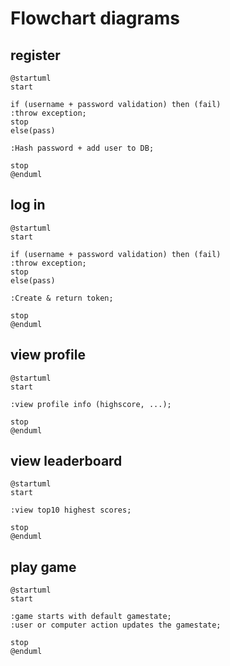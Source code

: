 # Flowchart diagrams

<!-- ================================================================================================= -->

<!-- ## validateToken

```plantuml
@startuml
start

:Parse token claims;
if (Evaluate token expiration) then (expired)
:return false;
stop
else(not expired)
:return true;
stop
@enduml
``` -->

<!-- ================================================================================================= -->

## register

```plantuml
@startuml
start

if (username + password validation) then (fail)
:throw exception;
stop
else(pass)

:Hash password + add user to DB;

stop
@enduml
```

<!-- ================================================================================================= -->

## log in

```plantuml
@startuml
start

if (username + password validation) then (fail)
:throw exception;
stop
else(pass)

:Create & return token;

stop
@enduml
```

<!-- ================================================================================================= -->

## view profile

```plantuml
@startuml
start

:view profile info (highscore, ...);

stop
@enduml
```

<!-- ================================================================================================= -->

## view leaderboard

```plantuml
@startuml
start

:view top10 highest scores;

stop
@enduml
```

<!-- ================================================================================================= -->

## play game

```plantuml
@startuml
start

:game starts with default gamestate;
:user or computer action updates the gamestate;

stop
@enduml
```
